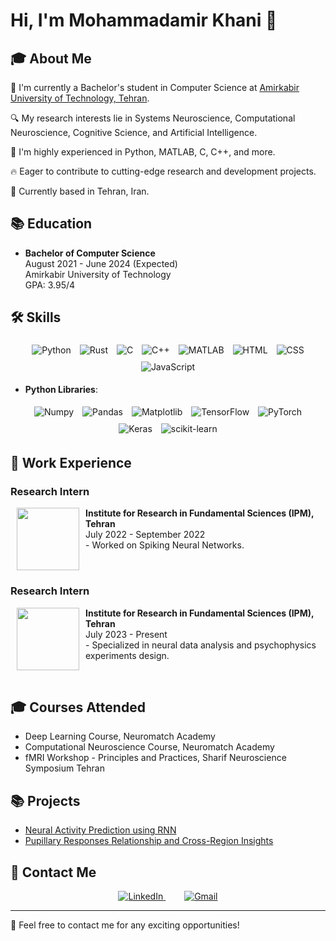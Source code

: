 # Hi, I'm Mohammadamir Khani 👋

## 🎓 About Me

🏫 I'm currently a Bachelor's student in Computer Science at [Amirkabir University of Technology, Tehran](https://aut.ac.ir/en).

🔍 My research interests lie in Systems Neuroscience, Computational Neuroscience, Cognitive Science, and Artificial Intelligence.

🎯 I'm highly experienced in Python, MATLAB, C, C++, and more.

🔥 Eager to contribute to cutting-edge research and development projects.

📍 Currently based in Tehran, Iran.

## 📚 Education

- **Bachelor of Computer Science**  
  August 2021 - June 2024 (Expected)  
  Amirkabir University of Technology  
  GPA: 3.95/4

## 🛠 Skills

<p align="center">
  <img src="https://img.shields.io/badge/-Python-black?style=for-the-badge&logo=Python" alt="Python" style="margin: 5px;">
  <img src="https://img.shields.io/badge/-Rust-black?style=for-the-badge&logo=Rust" alt="Rust" style="margin: 5px;">
  <img src="https://img.shields.io/badge/-C-black?style=for-the-badge&logo=C" alt="C" style="margin: 5px;">
  <img src="https://img.shields.io/badge/-C++-black?style=for-the-badge&logo=c%2B%2B" alt="C++" style="margin: 5px;">
  <img src="https://img.shields.io/badge/-MATLAB-black?style=for-the-badge&logo=MathWorks" alt="MATLAB" style="margin: 5px;">
  <img src="https://img.shields.io/badge/-HTML-black?style=for-the-badge&logo=HTML5" alt="HTML" style="margin: 5px;">
  <img src="https://img.shields.io/badge/-CSS-black?style=for-the-badge&logo=CSS3" alt="CSS" style="margin: 5px;">
  <img src="https://img.shields.io/badge/-JavaScript-black?style=for-the-badge&logo=JavaScript" alt="JavaScript" style="margin: 5px;">
</p>


- **Python Libraries**:

<p align="center">
  <img src="https://img.shields.io/badge/-Numpy-black?style=for-the-badge&logo=numpy" alt="Numpy" style="margin: 5px;">
  <img src="https://img.shields.io/badge/-Pandas-black?style=for-the-badge&logo=pandas" alt="Pandas" style="margin: 5px;">
  <img src="https://img.shields.io/badge/-Matplotlib-black?style=for-the-badge&logo=matplotlib" alt="Matplotlib" style="margin: 5px;">
  <img src="https://img.shields.io/badge/-TensorFlow-black?style=for-the-badge&logo=tensorflow" alt="TensorFlow" style="margin: 5px;">
  <img src="https://img.shields.io/badge/-PyTorch-black?style=for-the-badge&logo=pytorch" alt="PyTorch" style="margin: 5px;">
  <img src="https://img.shields.io/badge/-Keras-black?style=for-the-badge&logo=keras" alt="Keras" style="margin: 5px;">
  <img src="https://img.shields.io/badge/-scikit_learn-black?style=for-the-badge&logo=scikit-learn" alt="scikit-learn" style="margin: 5px;">
</p>

## 💼 Work Experience

### Research Intern  
<p><img src="https://www.ipm.ac.ir/img/logo250.png" width="100" align="left" hspace="10"><strong>Institute for Research in Fundamental Sciences (IPM), Tehran</strong><br>
July 2022 - September 2022<br>
- Worked on Spiking Neural Networks.</p>
<br clear="both">

### Research Intern  
<p><img src="https://www.ipm.ac.ir/img/logo250.png" width="100" align="left" hspace="10"><strong>Institute for Research in Fundamental Sciences (IPM), Tehran</strong><br>
July 2023 - Present<br>
- Specialized in neural data analysis and psychophysics experiments design.</p>
<br clear="both">

## 🎓 Courses Attended

- Deep Learning Course, Neuromatch Academy
- Computational Neuroscience Course, Neuromatch Academy
- fMRI Workshop - Principles and Practices, Sharif Neuroscience Symposium Tehran

## 📚 Projects

- [Neural Activity Prediction using RNN](https://github.com/IAmirKhani/Neural-response-prediction-using-RNN)  
- [Pupillary Responses Relationship and Cross-Region Insights](https://github.com/IAmirKhani/Pupillary-Responses-Relationship)

## 📧 Contact Me

<p align="center">
  <a href="https://www.linkedin.com/in/mohammadamir-khani/" style="margin-right:15px;">
    <img alt="LinkedIn" src="https://img.shields.io/badge/LinkedIn-Profile-blue?style=for-the-badge&logo=linkedin">
  </a>
  <a href="mailto:i.khani.amir@gmail.com" style="margin-left:15px;">
    <img alt="Gmail" src="https://img.shields.io/badge/Gmail-Email-red?style=for-the-badge&logo=gmail">
  </a>
</p>

---

🔗 Feel free to contact me for any exciting opportunities!

